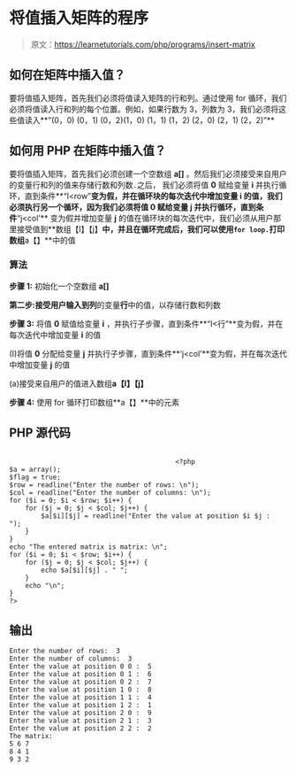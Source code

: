 # 将值插入矩阵的程序

> 原文：<https://learnetutorials.com/php/programs/insert-matrix>

## 如何在矩阵中插入值？

要将值插入矩阵，首先我们必须将值读入矩阵的行和列。通过使用 for 循环，我们必须将值读入行和列的每个位置。例如，如果行数为 3，列数为 3，我们必须将这些值读入**”(0，0) (0，1) (0，2)(1，0) (1，1) (1，2) (2，0) (2，1) (2，2)”**

## 如何用 PHP 在矩阵中插入值？

要将值插入矩阵，首先我们必须创建一个空数组 **a[]** 。然后我们必须接受来自用户的变量行和列的值来存储行数和列数`.`之后， 我们必须将值 **0** 赋给变量 **i** 并执行循环，直到条件**“I<row”**变为假，并在循环块的每次迭代中增加变量 **i** 的值，我们必须执行另一个循环，因为我们必须将值 **0** 赋给变量 **j** 并执行循环，直到条件**“j<col’** 变为假并增加变量 **j** 的值在循环块的每次迭代中，我们必须从用户那里接受值到**数组【I】【j】**中，并且在循环完成后，我们可以使用`for loop.`打印数组**a【】**中的值

### 算法

**步骤 1:** 初始化一个空数组 **a[]**

**第二步:**接受用户输入到**列**的变量**行**中的值，以存储行数和列数

**步骤 3:** 将值 **0** 赋值给变量 **i** ，并执行子步骤，直到条件**“I<行”**变为假，并在每次迭代中增加变量 **i** 的值

(I)将值 **0** 分配给变量 **j** 并执行子步骤，直到条件**‘j<col’**变为假，并在每次迭代中增加变量 **j** 的值

(a)接受来自用户的值进入数组**a【I】【j】**

**步骤 4:** 使用 for 循环打印数组**a【】**中的元素

## PHP 源代码

```

                                          <?php
$a = array();
$flag = true;
$row = readline("Enter the number of rows: \n");
$col = readline("Enter the number of columns: \n");
for ($i = 0; $i < $row; $i++) {
    for ($j = 0; $j < $col; $j++) {
        $a[$i][$j] = readline("Enter the value at position $i $j :  ");
    }
}
echo "The entered matrix is matrix: \n";
for ($i = 0; $i < $row; $i++) {
    for ($j = 0; $j < $col; $j++) {
        echo $a[$i][$j] . " ";
    }
    echo "\n";
}
?>

```

## 输出

```
Enter the number of rows:  3
Enter the number of columns:  3
Enter the value at position 0 0 :  5
Enter the value at position 0 1 :  6
Enter the value at position 0 2 :  7
Enter the value at position 1 0 :  8
Enter the value at position 1 1 :  4
Enter the value at position 1 2 :  1
Enter the value at position 2 0 :  9
Enter the value at position 2 1 :  3
Enter the value at position 2 2 :  2
The matrix:
5 6 7
8 4 1
9 3 2
```